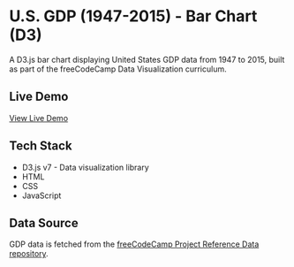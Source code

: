 # U.S. GDP (1947-2015) - Bar Chart (D3)

A D3.js bar chart displaying United States GDP data from 1947 to 2015, built as part of the freeCodeCamp Data Visualization curriculum.

## Live Demo

[View Live Demo](https://bar-chart.coding.g2k.media/)

## Tech Stack
* D3.js v7 - Data visualization library
* HTML
* CSS
* JavaScript

## Data Source
GDP data is fetched from the [freeCodeCamp Project Reference Data repository](https://raw.githubusercontent.com/freeCodeCamp/ProjectReferenceData/master/GDP-data.json).